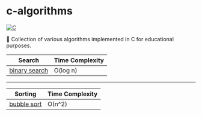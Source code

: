 # c-algorithms

[![C](https://img.shields.io/badge/C-11-blue.svg)](https://en.wikipedia.org/wiki/C11_(C_standard_revision))

:book: Collection of various algorithms implemented in C for educational purposes.

| Search                                   | Time Complexity |
| ---------------------------------------- | --------------- |
| [binary search](/search/binary_search.c) | O(log n)        |

---

| Sorting                                  | Time Complexity |
| ---------------------------------------- | --------------- |
| [bubble sort](/sorting/bubble_sort.c)    | O(n^2)          |